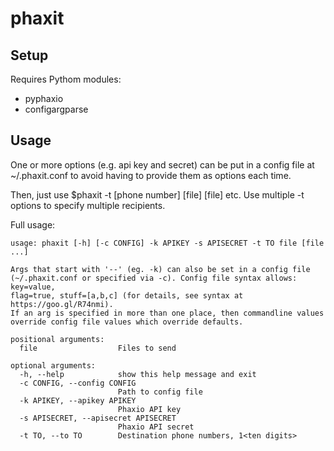 phaxit
======

Setup
-----

Requires Pythom modules:

- pyphaxio
- configargparse

Usage
-----

One or more options (e.g. api key and secret) can be put in a config file
at ~/.phaxit.conf to avoid having to provide them as options each time.

Then, just use $phaxit -t [phone number] [file] [file] etc. Use multiple -t
options to specify multiple recipients.

Full usage:

	usage: phaxit [-h] [-c CONFIG] -k APIKEY -s APISECRET -t TO file [file ...]
	
	Args that start with '--' (eg. -k) can also be set in a config file
	(~/.phaxit.conf or specified via -c). Config file syntax allows: key=value,
	flag=true, stuff=[a,b,c] (for details, see syntax at https://goo.gl/R74nmi).
	If an arg is specified in more than one place, then commandline values
	override config file values which override defaults.
	
	positional arguments:
	  file                  Files to send
	
	optional arguments:
	  -h, --help            show this help message and exit
	  -c CONFIG, --config CONFIG
	                        Path to config file
	  -k APIKEY, --apikey APIKEY
	                        Phaxio API key
	  -s APISECRET, --apisecret APISECRET
	                        Phaxio API secret
	  -t TO, --to TO        Destination phone numbers, 1<ten digits>

